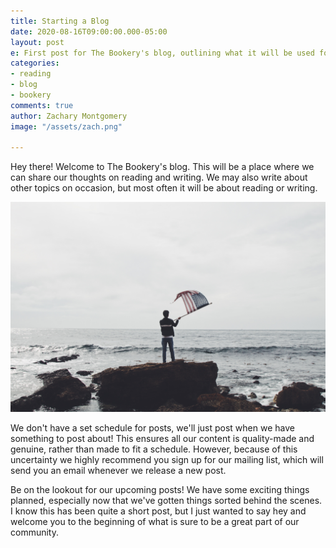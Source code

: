 ```yaml
---
title: Starting a Blog
date: 2020-08-16T09:00:00.000-05:00
layout: post
e: First post for The Bookery's blog, outlining what it will be used for.
categories:
- reading
- blog
- bookery
comments: true
author: Zachary Montgomery
image: "/assets/zach.png"

---
```

Hey there! Welcome to The Bookery's blog. This will be a place where we can share our thoughts on reading and writing. We may also write about other topics on occasion, but most often it will be about reading or writing.

![](/uploads/matthew-gonzalez-qvbpxygzzwg-unsplash.jpg)

We don't have a set schedule for posts, we'll just post when we have something to post about! This ensures all our content is quality-made and genuine, rather than made to fit a schedule. However, because of this uncertainty we highly recommend you sign up for our mailing list, which will send you an email whenever we release a new post.

Be on the lookout for our upcoming posts! We have some exciting things planned, especially now that we've gotten things sorted behind the scenes. I know this has been quite a short post, but I just wanted to say hey and welcome you to the beginning of what is sure to be a great part of our community.